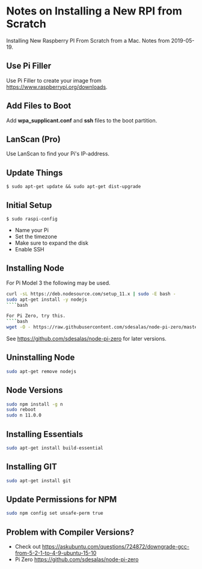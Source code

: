 # Notes on Installing a New RPI from Scratch

Installing New Raspberry PI From Scratch from a Mac. Notes from 2019-05-19.

## Use Pi Filler
Use Pi Filler to create your image from https://www.raspberrypi.org/downloads.

## Add Files to Boot
Add **wpa_supplicant.conf** and **ssh** files to the boot partition.

## LanScan (Pro)
Use LanScan to find your Pi's IP-address.

## Update Things
    $ sudo apt-get update && sudo apt-get dist-upgrade

## Initial Setup
    $ sudo raspi-config

- Name your Pi
- Set the timezone
- Make sure to expand the disk
- Enable SSH

## Installing Node

For Pi Model 3 the following may be used.

````bash
curl -sL https://deb.nodesource.com/setup_11.x | sudo -E bash -
sudo apt-get install -y nodejs
````bash

For Pi Zero, try this.
````bash
wget -O - https://raw.githubusercontent.com/sdesalas/node-pi-zero/master/install-node-v11.5.0.sh | bash
````

See https://github.com/sdesalas/node-pi-zero for later versions.

## Uninstalling Node
````bash
sudo apt-get remove nodejs
````

## Node Versions
````bash
sudo npm install -g n
sudo reboot
sudo n 11.0.0
````

## Installing Essentials
````bash
sudo apt-get install build-essential
````

## Installing GIT
````bash
sudo apt-get install git
````

## Update Permissions for NPM
````bash
sudo npm config set unsafe-perm true
````

## Problem with Compiler Versions?
- Check out https://askubuntu.com/questions/724872/downgrade-gcc-from-5-2-1-to-4-9-ubuntu-15-10
- Pi Zero https://github.com/sdesalas/node-pi-zero
